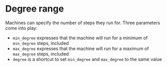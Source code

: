 # Degree range

Machines can specify the number of steps they run for. Three parameters come into play:
- `min_degree` expresses that the machine will run for a minimum of `min_degree` steps, included
- `max_degree` expresses that the machine will run for a maximum of `max_degree` steps, included
- `degree` is a shortcut to set `min_degree` and `max_degree` to the same value